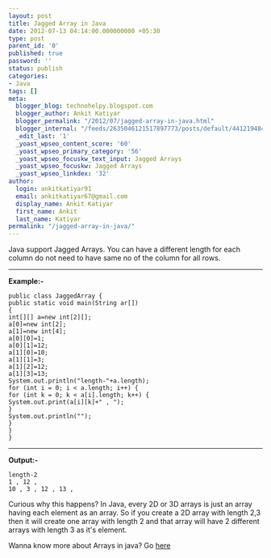 ```yaml
---
layout: post
title: Jagged Array in Java
date: 2012-07-13 04:14:00.000000000 +05:30
type: post
parent_id: '0'
published: true
password: ''
status: publish
categories:
- Java
tags: []
meta:
  blogger_blog: technohelpy.blogspot.com
  blogger_author: Ankit Katiyar
  blogger_permalink: "/2012/07/jagged-array-in-java.html"
  blogger_internal: "/feeds/2635046121517897773/posts/default/4412194843321078844"
  _edit_last: '1'
  _yoast_wpseo_content_score: '60'
  _yoast_wpseo_primary_category: '56'
  _yoast_wpseo_focuskw_text_input: Jagged Arrays
  _yoast_wpseo_focuskw: Jagged Arrays
  _yoast_wpseo_linkdex: '32'
author:
  login: ankitkatiyar91
  email: ankitkatiyar67@gmail.com
  display_name: Ankit Katiyar
  first_name: Ankit
  last_name: Katiyar
permalink: "/jagged-array-in-java/"
---
```

Java support Jagged Arrays. You can have a different&nbsp;length for each column do not need to have same no of the column for all rows.

* * *

**Example:-**

```
public class JaggedArray {
public static void main(String ar[])
{
int[][] a=new int[2][];
a[0]=new int[2];
a[1]=new int[4];
a[0][0]=1;
a[0][1]=12;
a[1][0]=10;
a[1][1]=3;
a[1][2]=12;
a[1][3]=13;
System.out.println("length-"+a.length);
for (int i = 0; i < a.length; i++) {
for (int k = 0; k < a[i].length; k++) {
System.out.print(a[i][k]+" , ");
}
System.out.println("");
} 
}
}
```

* * *

**Output:-**

```
length-2
1 , 12 , 
10 , 3 , 12 , 13 ,
```

Curious why this happens? In Java, every 2D or 3D arrays is just an array having each element as an array. So if you create a 2D array with length 2,3 then it will create one array with length 2 and that array will have 2 different arrays with length 3 as it's element.

Wanna know more about Arrays in java? Go [here](https://docs.oracle.com/javase/tutorial/java/nutsandbolts/arrays.html)
